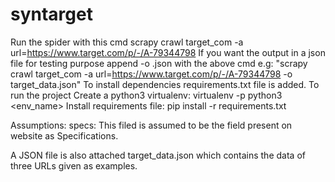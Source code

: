 # syntarget
Run the spider with this cmd scrapy crawl target_com -a url=https://www.target.com/p/-/A-79344798
If you want the output in a json file for testing purpose append -o <filename>.json with the above cmd e.g: "scrapy crawl target_com -a url=https://www.target.com/p/-/A-79344798 -o target_data.json"
To install dependencies requirements.txt file is added.
To run the project 
    Create a python3 virtualenv: virtualenv -p python3 <env_name>
    Install requirements file: pip install -r requirements.txt

Assumptions:
    specs: This filed is assumed to be the field present on website as Specifications.

A JSON file is also attached target_data.json which contains the data of three URLs given as examples.
